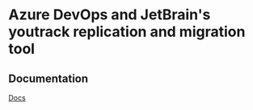 # Azure DevOps and JetBrain's youtrack replication and migration tool

## Documentation
[Docs](/AzDO/readme.md) 
